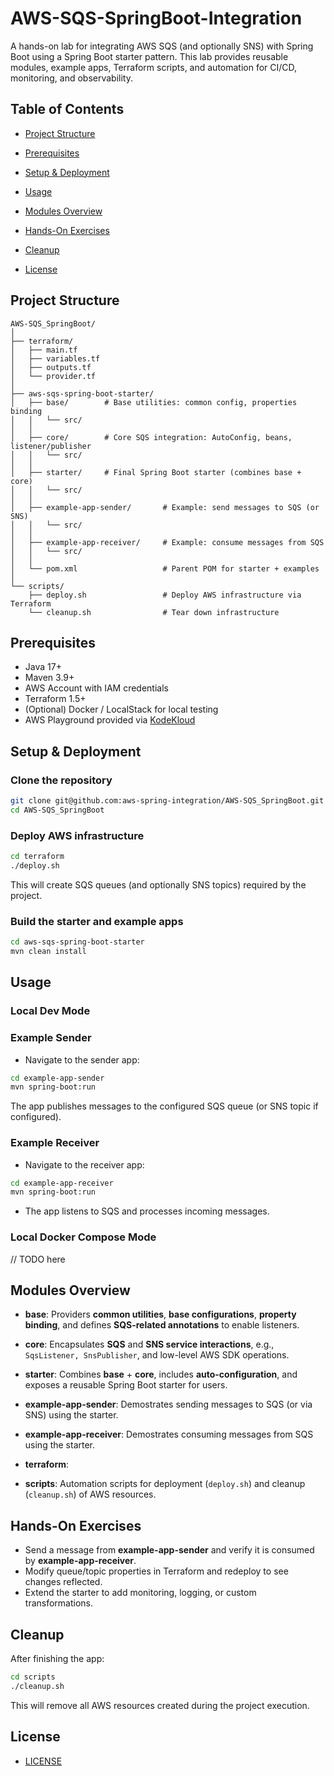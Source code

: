 # AWS-SQS-SpringBoot-Integration
A hands-on lab for integrating AWS SQS (and optionally SNS) with Spring Boot using a Spring Boot starter pattern. This lab provides reusable modules, example apps, Terraform scripts, and automation for CI/CD, monitoring, and observability.

## Table of Contents 

- [Project Structure](#project-structure)

- [Prerequisites](#prerequisites)

- [Setup & Deployment](#setup--deployment)

- [Usage](#usage)

- [Modules Overview](#modules-overview)

- [Hands-On Exercises](#hands-on-exercises)

- [Cleanup](#cleanup)

- [License](#license)

## Project Structure
```
AWS-SQS_SpringBoot/
│
├── terraform/                      
│   ├── main.tf
│   ├── variables.tf
│   ├── outputs.tf
│   └── provider.tf
│
├── aws-sqs-spring-boot-starter/
│   ├── base/        # Base utilities: common config, properties binding
│   │   └── src/
│   │
│   ├── core/        # Core SQS integration: AutoConfig, beans, listener/publisher
│   │   └── src/
│   │
│   ├── starter/     # Final Spring Boot starter (combines base + core)
│   │   └── src/
│   │
│   ├── example-app-sender/       # Example: send messages to SQS (or SNS)
│   │   └── src/
│   │
│   ├── example-app-receiver/     # Example: consume messages from SQS
│   │   └── src/
│   │
│   └── pom.xml                   # Parent POM for starter + examples
│
└── scripts/
    ├── deploy.sh                 # Deploy AWS infrastructure via Terraform
    └── cleanup.sh                # Tear down infrastructure
```

## Prerequisites
- Java 17+
- Maven 3.9+
- AWS Account with IAM credentials 
- Terraform 1.5+
- (Optional) Docker / LocalStack for local testing 
- AWS Playground provided via [KodeKloud](https://learn.kodekloud.com/)

## Setup & Deployment
### Clone the repository 
```bash
git clone git@github.com:aws-spring-integration/AWS-SQS_SpringBoot.git
cd AWS-SQS_SpringBoot
```

### Deploy AWS infrastructure 
```bash
cd terraform
./deploy.sh
```

This will create SQS queues (and optionally SNS topics) required by the project.

### Build the starter and example apps 
```bash
cd aws-sqs-spring-boot-starter
mvn clean install
```

## Usage
### Local Dev Mode  
### Example Sender 
- Navigate to the sender app:

```bash 
cd example-app-sender
mvn spring-boot:run
```
The app publishes messages to the configured SQS queue (or SNS topic if configured).

### Example Receiver 

- Navigate to the receiver app:

```bash 
cd example-app-receiver
mvn spring-boot:run
```
- The app listens to SQS and processes incoming messages. 

### Local Docker Compose Mode 

// TODO here 


## Modules Overview 
- **base**: Providers **common utilities**, **base configurations**, **property binding**, and defines **SQS-related annotations** to enable listeners. 

- **core**:  Encapsulates **SQS** and **SNS service interactions**, e.g., `SqsListener, SnsPublisher`, and low-level AWS SDK operations. 
- **starter**: Combines **base** + **core**, includes **auto-configuration**, and exposes a reusable Spring Boot starter for users. 
- **example-app-sender**: Demostrates sending messages to SQS (or via SNS) using the starter. 
- **example-app-receiver**: Demostrates consuming messages from SQS using the starter. 
- **terraform**: 
- **scripts**: Automation scripts for deployment (`deploy.sh`) and cleanup (`cleanup.sh`) of AWS resources. 

## Hands-On Exercises
- Send a message from **example-app-sender** and verify it is consumed by **example-app-receiver**.
- Modify queue/topic properties in Terraform and redeploy to see changes reflected. 
- Extend the starter to add monitoring, logging, or custom transformations. 

## Cleanup
After finishing the app:
```bash
cd scripts
./cleanup.sh
```

This will remove all AWS resources created during the project execution. 

## License 
- [LICENSE](./LICENSE)